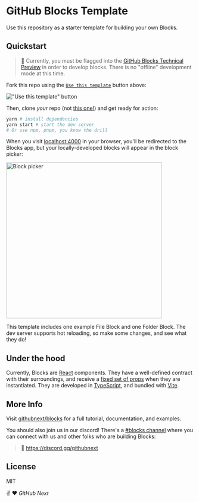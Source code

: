# GitHub Blocks Template

Use this repository as a starter template for building your own Blocks.
## Quickstart

> 🛑 Currently, you must be flagged into the [GitHub Blocks Technical Preview](https://blocks.githubnext.com) in order to develop blocks. There is no "offline" development mode at this time.

Fork this repo using the [`Use this template`](https://github.com/githubnext/blocks-template/generate) button above:

!["Use this template" button](https://user-images.githubusercontent.com/8978670/144893319-5d45ab5c-12c0-42b4-99f8-97f658deb03b.png)

Then, clone _your_ repo (not [this one!](https://github.com/githubnext/blocks-template)) and get ready for action:

```bash
yarn # install dependencies
yarn start # start the dev server
# Or use npm, pnpm, you know the drill
```

When you visit [localhost:4000](https://localhost:4000) in your browser, you'll be
redirected to the Blocks app, but your locally-developed blocks will appear in the block picker:

<img alt="Block picker" src="https://user-images.githubusercontent.com/56439/181648955-101b6567-3f9b-44b3-af99-7ef3ca6161b9.png" width="418" />

This template includes one example File Block and one Folder Block. The dev server supports hot reloading, so make some changes, and see what they do!

## Under the hood

Currently, Blocks are [React](https://reactjs.org/) components. They have a well-defined contract with their surroundings, and receive a [fixed set of props](https://github.com/githubnext/blocks/blob/main/docs/Developing%20blocks/4%20API%20reference%20and%20types.md) when they are instantiated. They are developed in [TypeScript](https://www.typescriptlang.org/), and bundled with [Vite](https://vitejs.dev/).

## More Info

Visit [githubnext/blocks](https://blocks.githubnext.com/githubnext/blocks) for a full tutorial, documentation, and examples.

You should also join us in our discord! There's a [#blocks channel](https://discord.com/channels/735557230698692749/1039950186136469535) where you can connect with us and other folks who are building Blocks:

> 👋 https://discord.gg/githubnext
## License

MIT

✌️ ❤️
_GitHub Next_
